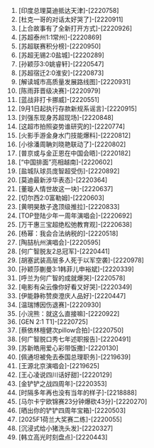 
1. [印度总理莫迪抵达天津]-[2220758]
1. [杜克一哥的对话太好哭了]-[2220911]
1. [上合故事有了全新打开方式]-[2220926]
1. [苏超泰州1:1常州]-[2220869]
1. [苏超联赛积分榜]-[2220950]
1. [苏超无锡2:0盐城]-[2220289]
1. [孙颖莎3:0姚睿轩]-[2220547]
1. [苏超宿迁2:0淮安]-[2220873]
1. [解读城市高质量发展路线图]-[2220931]
1. [陈雨菲晋级决赛]-[2220979]
1. [蓝战非打卡挪威]-[2220551]
1. [9月1日起执行存款新规系谣言]-[2220915]
1. [刘强东现身苏超现场]-[2220848]
1. [这超市拍照姿势谁研究的]-[2220774]
1. [火影手游金身水门技能爆料]-[2220812]
1. [小徐潘周聃刘晓艳联动了]-[2220802]
1. [普京或与金正恩在中国会晤]-[2220182]
1. [“中国排面”亮相越南]-[2220602]
1. [盐城队球员庞智超受伤]-[2220892]
1. [莫迪最新涉华表态]-[2220364]
1. [董璇人情世故这一块]-[2220637]
1. [切尔西2:0富勒姆]-[2220603]
1. [黄明昊敖子逸顶级推拉]-[2220833]
1. [TOP登陆少年一周年演唱会]-[2220692]
1. [万干惠三宝超绝松弛教育观]-[2220638]
1. [杨幂：我会合法纳税的]-[2220518]
1. [陶喆杭州演唱会]-[2220595]
1. [何广智脱友2总冠军]-[2220441]
1. [胡塞武装高层多人死于以军空袭]-[2220978]
1. [孙颖莎蒯曼3:1韩菲儿申裕斌]-[2220339]
1. [呼兰为何广智的成就爆哭]-[2220578]
1. [电影有朵云像你好看又好哭]-[2220349]
1. [伊能静称赞庾澄庆人品好]-[2220447]
1. [温瑞博因伤退赛]-[2220930]
1. [小浣熊：就这么直接嘛]-[2220922]
1. [GEN 2:1 T1]-[2220725]
1. [蔡依林檀健次pillow合拍]-[2220750]
1. [何广智脱口秀七年述职报告]-[2220491]
1. [苏新皓用爱心彩带饭撒]-[2220130]
1. [佩通坦被免去泰国总理职务]-[2219639]
1. [王源北京演唱会]-[2219625]
1. [王心凌说四川话好甜]-[2220129]
1. [金铲铲之战四周年]-[2220353]
1. [时隔多年再也没有当年的样子]-[2218888]
1. [马尔卡宁欧锦赛23分钟爆砍43分]-[2220270]
1. [晒出你的铲铲四周年宝箱]-[2220503]
1. [2025F1荷兰大奖赛二练]-[2220055]
1. [沉浸式给小猪洗头发]-[2220327]
1. [韩立高光时刻盘点]-[2220443]